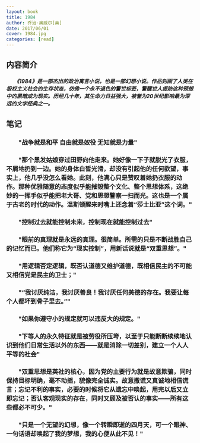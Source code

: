 ```yaml
---
layout: book
title: 1984
author: 乔治·奥威尔[英]
date: 2017/06/01
cover: 1984.jpg
categories: [read]
---
```


## 内容简介
##### 　　《1984》是一部杰出的政治寓言小说，也是一部幻想小说。作品刻画了人类在极权主义社会的生存状态，仿佛一个永不退色的警世标签，警醒世人提防这种预想中的黑暗成为现实。历经几十年，其生命力日益强大，被誉为20世纪影响最为深远的文学经典之一。

## 笔记
### 　　"战争就是和平 自由就是奴役 无知就是力量"
### 　　"那个黑发姑娘穿过田野向他走来。她好像一下子就脱光了衣服，不屑地扔到一边。她的身体白皙光滑，却没有引起他的任何欲望，事实上，他几乎没怎么看她。此刻，他满心只是赞叹着她扔衣服的动作。那种优雅随意的态度似乎能摧毁整个文化、整个思想体系，这绝妙的一挥手似乎能把老大哥、党和思想警察一扫而光。这也是一个属于古老的时代的动作。温斯顿醒来时嘴上还念着“莎士比亚”这个词。"
### 　　"控制过去就能控制未来，控制现在就能控制过去"
### 　　"眼前的真理就是永远的真理。很简单。所需的只是不断战胜自己的记忆而已。他们称它为“现实控制”，用新话说就是“双重思想”。"
### 　　"用逻辑否定逻辑，既否认道德又维护道德，既相信民主的不可能又相信党是民主的卫士；"
### 　　"“我讨厌纯洁，我讨厌善良！我讨厌任何美德的存在。我要让每个人都坏到骨子里去。”"
### 　　"如果你遵守小的规定就可以违反大的规定。"
### 　　"下等人的永久特征就是被劳役所压垮，以至于只能断断续续地认识到他们日常生活以外的东西——就是消除一切差别，建立一个人人平等的社会"
### 　　"双重思想是英社的核心，因为党的主要行为就是故意欺骗，同时保持目标明确，毫不动摇，貌像完全诚实。故意撒谎又真诚地相信谎言；忘记不利的事实，必要的时候将它从遗忘中唤起，用完以后又立即忘记；否认客观现实的存在，同时又顾及被否认的事实——所有这些都必不可少。"
### 　　"只是一个无望的幻想，像一个转瞬即逝的四月天，可一个眼神、一句话语却唤起了我的梦想，我的心便从此不见！"
